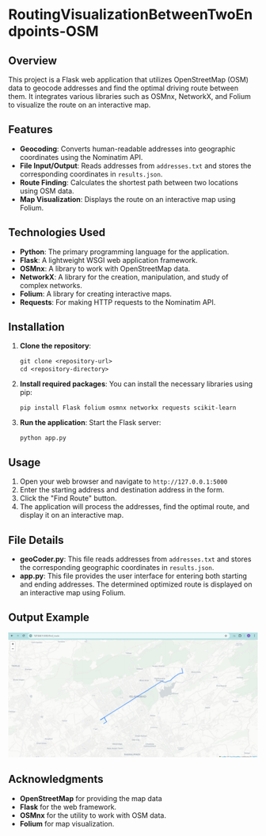 # RoutingVisualizationBetweenTwoEndpoints-OSM

## Overview
This project is a Flask web application that utilizes OpenStreetMap (OSM) data to geocode addresses and find the optimal driving route between them. It integrates various libraries such as OSMnx, NetworkX, and Folium to visualize the route on an interactive map.

## Features
- **Geocoding**: Converts human-readable addresses into geographic coordinates using the Nominatim API.
- **File Input/Output**: Reads addresses from `addresses.txt` and stores the corresponding coordinates in `results.json`.
- **Route Finding**: Calculates the shortest path between two locations using OSM data.
- **Map Visualization**: Displays the route on an interactive map using Folium.

## Technologies Used
- **Python**: The primary programming language for the application.
- **Flask**: A lightweight WSGI web application framework.
- **OSMnx**: A library to work with OpenStreetMap data.
- **NetworkX**: A library for the creation, manipulation, and study of complex networks.
- **Folium**: A library for creating interactive maps.
- **Requests**: For making HTTP requests to the Nominatim API.

## Installation
1. **Clone the repository**:
   ```
   git clone <repository-url>
   cd <repository-directory>
   ```
2. **Install required packages**:
   You can install the necessary libraries using pip:
   ```
   pip install Flask folium osmnx networkx requests scikit-learn
   ```
2. **Run the application**:
   Start the Flask server:
   ```
   python app.py
   ```

## Usage
1. Open your web browser and navigate to `http://127.0.0.1:5000`
2. Enter the starting address and destination address in the form.
3. Click the "Find Route" button.
4. The application will process the addresses, find the optimal route, and display it on an interactive map.

## File Details
- **geoCoder.py**: This file reads addresses from `addresses.txt` and stores the corresponding geographic coordinates in `results.json`.
- **app.py**: This file provides the user interface for entering both starting and ending addresses. The determined optimized route is displayed on an interactive map using Folium.

## Output Example
![alt text](https://github.com/Ali-Awais-Safdar/RoutingVisualizationBetweenTwoEndpoints-OSM/blob/master/output.png)

## Acknowledgments
- **OpenStreetMap** for providing the map data
- **Flask** for the web framework.
- **OSMnx** for the utility to work with OSM data.
- **Folium** for map visualization.


